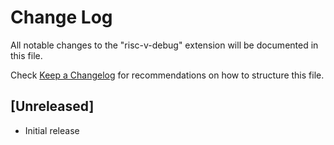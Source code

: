 # Change Log

All notable changes to the "risc-v-debug" extension will be documented in this file.

Check [Keep a Changelog](http://keepachangelog.com/) for recommendations on how to structure this file.

## [Unreleased]

- Initial release